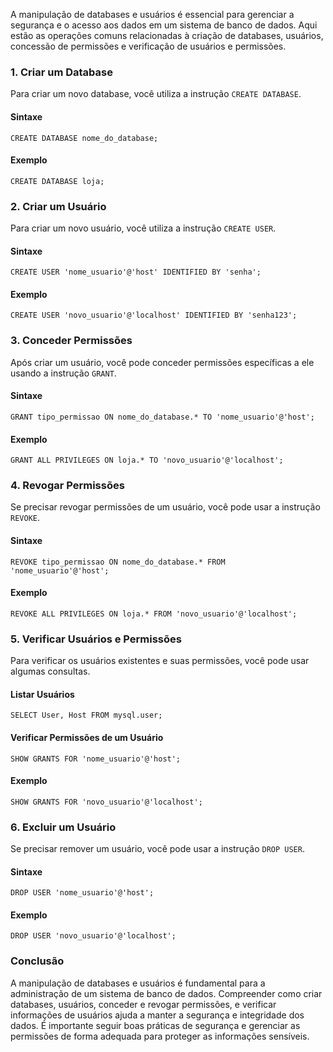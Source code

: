 A manipulação de databases e usuários é essencial para gerenciar a segurança e o acesso aos dados em um sistema de banco de dados. Aqui estão as operações comuns relacionadas à criação de databases, usuários, concessão de permissões e verificação de usuários e permissões.

### 1. Criar um Database

Para criar um novo database, você utiliza a instrução `CREATE DATABASE`.

#### Sintaxe

```
CREATE DATABASE nome_do_database;
```

#### Exemplo

```
CREATE DATABASE loja;
```

### 2. Criar um Usuário

Para criar um novo usuário, você utiliza a instrução `CREATE USER`.

#### Sintaxe

```
CREATE USER 'nome_usuario'@'host' IDENTIFIED BY 'senha';
```

#### Exemplo

```
CREATE USER 'novo_usuario'@'localhost' IDENTIFIED BY 'senha123';
```

### 3. Conceder Permissões

Após criar um usuário, você pode conceder permissões específicas a ele usando a instrução `GRANT`.

#### Sintaxe

```
GRANT tipo_permissao ON nome_do_database.* TO 'nome_usuario'@'host';
```

#### Exemplo

```
GRANT ALL PRIVILEGES ON loja.* TO 'novo_usuario'@'localhost';
```

### 4. Revogar Permissões

Se precisar revogar permissões de um usuário, você pode usar a instrução `REVOKE`.

#### Sintaxe

```
REVOKE tipo_permissao ON nome_do_database.* FROM 'nome_usuario'@'host';
```

#### Exemplo

```
REVOKE ALL PRIVILEGES ON loja.* FROM 'novo_usuario'@'localhost';
```

### 5. Verificar Usuários e Permissões

Para verificar os usuários existentes e suas permissões, você pode usar algumas consultas.

#### Listar Usuários

```
SELECT User, Host FROM mysql.user;
```

#### Verificar Permissões de um Usuário

```
SHOW GRANTS FOR 'nome_usuario'@'host';
```

#### Exemplo

```
SHOW GRANTS FOR 'novo_usuario'@'localhost';
```

### 6. Excluir um Usuário

Se precisar remover um usuário, você pode usar a instrução `DROP USER`.

#### Sintaxe

```
DROP USER 'nome_usuario'@'host';
```

#### Exemplo

```
DROP USER 'novo_usuario'@'localhost';
```

### Conclusão

A manipulação de databases e usuários é fundamental para a administração de um sistema de banco de dados. Compreender como criar databases, usuários, conceder e revogar permissões, e verificar informações de usuários ajuda a manter a segurança e integridade dos dados. É importante seguir boas práticas de segurança e gerenciar as permissões de forma adequada para proteger as informações sensíveis.